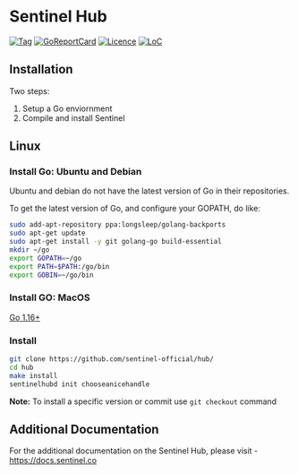 # Sentinel Hub

[![Tag](https://img.shields.io/github/tag/sentinel-official/hub.svg)](https://github.com/sentinel-official/hub/releases/latest)
[![GoReportCard](https://goreportcard.com/badge/github.com/sentinel-official/hub)](https://goreportcard.com/report/github.com/sentinel-official/hub)
[![Licence](https://img.shields.io/github/license/sentinel-official/hub.svg)](https://github.com/sentinel-official/hub/blob/development/LICENSE)
[![LoC](https://tokei.rs/b1/github/sentinel-official/hub)](https://github.com/sentinel-official/hub)

## Installation
Two steps:

1) Setup a Go enviornment
2) Compile and install Sentinel

## Linux

### Install Go: Ubuntu and Debian 
Ubuntu and debian do not have the latest version of Go in their repositories.

To get the latest version of Go, and configure your GOPATH, do like:

```bash
sudo add-apt-repository ppa:longsleep/golang-backports
sudo apt-get update
sudo apt-get install -y git golang-go build-essential
mkdir ~/go
export GOPATH=~/go
export PATH=$PATH:/go/bin
export GOBIN=~/go/bin
```

### Install GO: MacOS

[Go 1.16+](https://golang.org/dl/)


### Install 

```bash
git clone https://github.com/sentinel-official/hub/
cd hub
make install
sentinelhubd init chooseanicehandle
```

**Note:** To install a specific version or commit use `git checkout` command

## Additional Documentation

For the additional documentation on the Sentinel Hub, please visit - https://docs.sentinel.co
